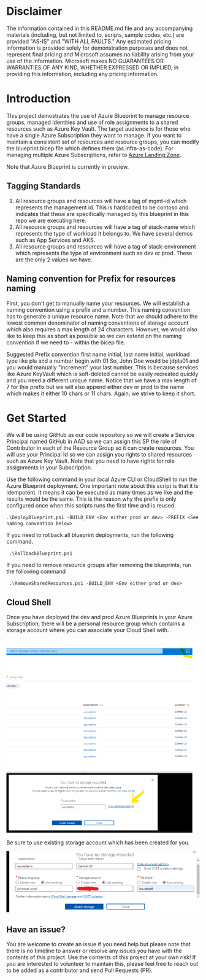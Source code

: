 # Disclaimer
The information contained in this README.md file and any accompanying materials (including, but not limited to, scripts, sample codes, etc.) are provided "AS-IS" and "WITH ALL FAULTS." Any estimated pricing information is provided solely for demonstration purposes and does not represent final pricing and Microsoft assumes no liability arising from your use of the information. Microsoft makes NO GUARANTEES OR WARRANTIES OF ANY KIND, WHETHER EXPRESSED OR IMPLIED, in providing this information, including any pricing information.

# Introduction
This project demostrates the use of Azure Blueprint to manage resource groups, managed identities and use of role assignments to a shared resources such as Azure Key Vault. The target audience is for those who have a single Azure Subscription they want to manage. If you want to maintain a consistent set of resources and resource groups, you can modify the blueprint.bicep file which defines them (as infra-as-code). For managing multiple Azure Subscriptions, refer to [Azure Landing Zone](https://docs.microsoft.com/en-us/azure/cloud-adoption-framework/ready/landing-zone/).

Note that Azure Blueprint is currently in preview.

## Tagging Standards
1. All resource groups and resources will have a tag of mgmt-id which represents the management id. This is hardcoded to be contoso and indicates that these are specifically managed by this blueprint in this repo we are executing here.
2. All resource groups and resources will have a tag of stack-name which represents the type of workload it belongs to. We have several demos such as App Services and AKS.
3. All resource groups and resources will have a tag of stack-environment which represents the type of environment such as dev or prod. These are the only 2 values we have.

## Naming convention for Prefix for resources naming
First, you don't get to manually name your resources. We will establish a naming convention using a prefix and a number. This naming convention has to generate a unique resource name. Note that we should adhere to the lowest common denominator of naming conventions of storage account which also requires a max length of 24 characters. However, we would also like to keep this as short as possible so we can extend on the naming convention if we need to - within the bicep file.

Suggested Prefix convention first name initial, last name initial, workload type like pla and a number begin with 01 So, John Doe would be jdpla01 and you would manually "increment" your last number. This is because services like Azure KeyVault which is soft-deleted cannot be easily recreated quickly and you need a different unique name. Notice that we have a max length of 7 for this prefix but we will also append either dev or prod to the name which makes it either 10 chars or 11 chars. Again, we strive to keep it short.

# Get Started

We will be using GitHub as our code repository so we will create a Service Principal named GitHub in AAD so we can assign this SP the role of Contributor in each of the Resource Group so it can create resources. You will use your Principal Id so we can assign you rights to shared resources such as Azure Key Vault. Note that you need to have rights for role assignments in your Subscription.

Use the following command in your local Azure CLI or CloudShell to run the Azure Blueprint deployment. One important note about this script is that it is idempotent. It means it can be executed as many times as we like and the results would be the same. This is the reason why the prefix is only configured once when this scripts runs the first time and is reused.

```
.\DeployBlueprint.ps1 -BUILD_ENV <Env either prod or dev> -PREFIX <See naming convention below>
```

If you need to rollback all blueprint deployments, run the following command.

```
 .\RollbackBlueprint.ps1
```

If you need to remove resource groups after removing the blueprints, run the following command
```
 .\RemoveSharedResources.ps1 -BUILD_ENV <Env either prod or dev> 
```
## Cloud Shell
Once you have deployed the dev and prod Azure Blueprints in your Azure Subscription, there will be a personal resource group which contains a storage account where you can associate your Cloud Shell with. 

![Create Cloud Shell](/docs/CreateCloudShell.png)

Be sure to use existing storage account which has been created for you.

![Use existing storage](/docs/UseExisting.png)

## Have an issue?
You are welcome to create an issue if you need help but please note that there is no timeline to answer or resolve any issues you have with the contents of this project. Use the contents of this project at your own risk! If you are interested to volunteer to maintain this, please feel free to reach out to be added as a contributor and send Pull Requests (PR).
